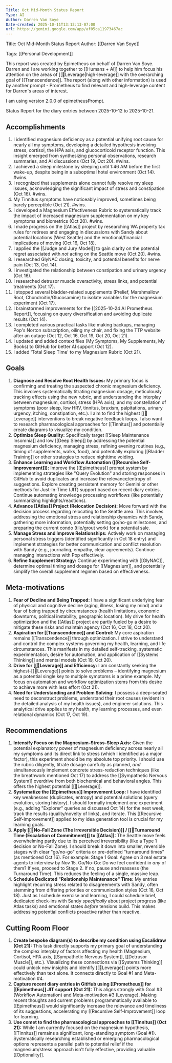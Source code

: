```yaml
---
Title: Oct Mid-Month Status Report
Type: AI
Author: Darren Van Soye
Date-created: 2025-10-11T13:13:13-07:00
url: https://gemini.google.com/app/af05ca11973467ac
---
```

Title: Oct Mid-Month Status Report
Author: [[Darren Van Soye]]


Tags: [[Personal Development]]

This report was created by Epimetheus on behalf of Darren Van Soye. Darren and I are working together to [[Humans + Al]] to help him focus his attention on the areas of [[🧩Leverage|high-leverage]] with the overarching goal of [[Transcendence]]. The report (along with other information) is used by another prompt - Prometheus to find relevant and high-leverage content for Darren's areas of interest.

I am using version 2.0.0 of epimetheusPrompt.

Status Report for the diary entries between 2025-10-12 to 2025-10-21.

## Accomplishments

1. I identified magnesium deficiency as a potential unifying root cause for nearly all my symptoms, developing a detailed hypothesis involving stress, cortisol, the HPA axis, and glucocorticoid receptor function. This insight emerged from synthesizing personal observations, research summaries, and AI discussions (Oct 19, Oct 20). #wins.
2. I achieved a sleep milestone by sleeping until 1:46 AM before the first wake-up, despite being in a suboptimal hotel environment (Oct 14). #wins.
3. I recognized that supplements alone cannot fully resolve my sleep issues, acknowledging the significant impact of stress and constipation (Oct 16). #wins.
4. My Tinnitus symptoms have noticeably improved, sometimes being barely perceptible (Oct 21). #wins.
5. I developed a Magnesium Effectiveness Rubric to systematically track the impact of increased magnesium supplementation on my key symptoms and biometrics (Oct 20). #wins.
6. I made progress on the [[Atlas]] project by researching WA property tax rules for retirees and engaging in discussions with Sandy about potential locations (West Seattle) and the emotional/financial implications of moving (Oct 16, Oct 18).
7. I applied the [[Judge and Jury Model]] to gain clarity on the potential regret associated with *not* acting on the Seattle move (Oct 20). #wins.
8. I researched GlyNAC dosing, toxicity, and potential benefits for nerve pain (Oct 13, Oct 14).
9. I investigated the relationship between constipation and urinary urgency (Oct 16).
10. I researched detrusor muscle overactivity, stress links, and potential treatments (Oct 17).
11. I stopped several bladder-related supplements (Prelief, Marshmallow Root, Chondroitin/Glucosamine) to isolate variables for the magnesium experiment (Oct 17).
12. I brainstormed improvements for the [[2025-10-24 AI Prometheus Report]], focusing on query diversification and avoiding duplicate results (Oct 14).
13. I completed various practical tasks like making backups, managing Pop's Norton subscription, oiling my chair, and fixing the TTP website after an outage (Oct 12, Oct 16, Oct 19, Oct 20, Oct 21).
14. I updated and added context files (My Symptoms, My Supplements, My Books) to GitHub for better AI support (Oct 12).
15. I added 'Total Sleep Time' to my Magnesium Rubric (Oct 21).

## Goals

1. **Diagnose and Resolve Root Health Issues:** My primary focus is confirming and treating the suspected chronic magnesium deficiency. This involves systematically titrating magnesium dosage, meticulously tracking effects using the new rubric, and understanding the interplay between magnesium, cortisol, stress (HPA axis), and my constellation of symptoms (poor sleep, low HRV, tinnitus, bruxism, palpitations, urinary urgency, itching, constipation, etc.). I aim to find the highest [[🧩Leverage]] interventions to break negative feedback loops. I also want to research pharmacological approaches for [[Tinnitus]] and potentially create diagrams to visualize my condition.
2. **Optimize Sleep Quality:** Specifically target [[Sleep Maintenance Insomnia]] and low [[Deep Sleep]] by addressing the potential magnesium deficiency, managing stress, refining evening routines (e.g., timing of supplements, walks, food), and potentially exploring [[Bladder Training]] or other strategies to reduce nighttime voiding.
3. **Enhance Learning and Workflow Automation ([[Recursive Self-Improvement]]):** Improve the [[Epimetheus]] prompt system by implementing strategies like "Query Evolution" and storing responses in GitHub to avoid duplicates and increase the relevance/entropy of suggestions. Explore creating persistent memory for Gemini or other methods for Just-In-Time (JIT) support based on recent diary entries. Continue automating knowledge processing workflows (like potentially summarizing highlights/reactions).
4. **Advance [[Atlas]] Project (Relocation Decision):** Move forward with the decision process regarding relocating to the Seattle area. This involves addressing the emotional stress and relationship dynamics with Sandy, gathering more information, potentially setting go/no-go milestones, and preparing the current condo (tile/grout work) for a potential sale.
5. **Manage Stress and Improve Relationships:** Actively work on managing personal stress triggers (identified significantly in Oct 18 entry) and implement strategies for better communication and conflict resolution with Sandy (e.g., journaling, empathy, clear agreements). Continue managing interactions with Pop effectively.
6. **Refine Supplement Strategy:** Continue experimenting with [[GlyNAC]], determine optimal timing and dosage for [[Magnesium]], and potentially simplify the overall supplement regimen based on effectiveness.

## Meta-motivations

1. **Fear of Decline and Being Trapped:** I have a significant underlying fear of physical and cognitive decline (aging, illness, losing my mind) and a fear of being trapped by circumstances (health limitations, economic downturns, political instability, geographic location). My drive for health optimization and the [[Atlas]] project are partly fueled by a desire to mitigate these risks and maintain agency (Oct 16, Oct 18, Oct 20).
2. **Aspiration for [[Transcendence]] and Control:** My core aspiration remains [[Transcendence]] through optimization. I strive to understand and control the complex systems governing my health, learning, and life circumstances. This manifests in my detailed self-tracking, systematic experimentation, desire for automation, and application of [[Systems Thinking]] and mental models (Oct 19, Oct 20).
3. **Drive for [[🧩Leverage]] and Efficiency:** I am constantly seeking the highest-[[🧩Leverage]] points to solve problems – identifying magnesium as a potential single key to multiple symptoms is a prime example. My focus on automation and workflow optimization stems from this desire to achieve more with less effort (Oct 21).
4. **Need for Understanding and Problem Solving:** I possess a deep-seated need to deconstruct problems, understand their root causes (evident in the detailed analysis of my health issues), and engineer solutions. This analytical drive applies to my health, my learning processes, and even relational dynamics (Oct 17, Oct 19).

## Recommendations

1. **Intensify Focus on the Magnesium-Stress-Sleep Axis:** Given the potential explanatory power of magnesium deficiency across nearly all my symptoms and its direct link to stress (which I identified as a major factor), this experiment should be my absolute top priority. I should use the rubric diligently, titrate dosage carefully as planned, *and* simultaneously implement concrete stress-reduction techniques (like the breathwork mentioned Oct 17) to address the [[Sympathetic Nervous System]] overdrive from both biochemical and behavioral angles. This offers the highest potential [[🧩Leverage]].
2. **Systematize the [[Epimetheus]] Improvement Loop:** I have identified key weaknesses (duplicates, entropy) and potential solutions (query evolution, storing history). I should formally implement one experiment (e.g., adding "Explorer" queries as discussed Oct 14) for the next week, track the results (quality/novelty of links), and iterate. This [[Recursive Self-Improvement]] applied to my idea generation tool is crucial for my learning goals.
3. **Apply [[🧩No-Fall Zone (The Irreversible Decision)]] / [[🧩Turnaround Time (Escalation of Commitment)]] to [[Atlas]]:** The Seattle move feels overwhelming partly due to its perceived irreversibility (like a Type 1 decision or No-Fall Zone). I should break it down into smaller, reversible stages with clear "go/no-go" criteria or pre-defined "turnaround times" (as mentioned Oct 16). For example: Stage 1 Goal: Agree on 3 real estate agents to interview by Nov 15. Go/No-Go: Do we feel confident in *any* of them? If yes, proceed to Stage 2. If no, pause and reassess (the Turnaround Time). This reduces the feeling of a single, massive leap.
4. **Schedule Dedicated "Relationship Maintenance" Time:** My entries highlight recurring stress related to disagreements with Sandy, often stemming from differing priorities or communication styles (Oct 16, Oct 18). Just as I schedule exercise and learning, I could schedule brief, dedicated check-ins with Sandy *specifically* about project progress (like Atlas tasks) and emotional states *before* tensions build. This makes addressing potential conflicts proactive rather than reactive.

## Cutting Room Floor

1. **Create bespoke diagram(s) to describe my condition using Excalidraw (Oct 21):** This task directly supports my primary goal of understanding the complex interplay of factors affecting my health (Magnesium, Cortisol, HPA axis, [[Sympathetic Nervous System]], [[Detrusor Muscle]], etc.). Visualizing these connections via [[Systems Thinking]] could unlock new insights and identify [[🧩Leverage]] points more effectively than text alone. It connects directly to Goal #1 and Meta-motivation #4.
2. **Capture recent diary entries in GitHub using [[Prometheus]] for [[Epimetheus]] JIT support (Oct 21):** This aligns strongly with Goal #3 (Workflow Automation) and Meta-motivation #3 (Leverage). Making recent thoughts and current problems programmatically available to [[Epimetheus]] would significantly increase the relevance and timeliness of its suggestions, accelerating my [[Recursive Self-Improvement]] loop for learning.
3. **Use comet to find the pharmacological approaches to [[Tinnitus]] (Oct 21):** While I am currently focused on the magnesium hypothesis, [[Tinnitus]] remains a significant, long-standing symptom (Goal #1). Systematically researching established or emerging pharmacological options represents a parallel path to potential relief if the magnesium/stress approach isn't fully effective, providing valuable [[Optionality]].

